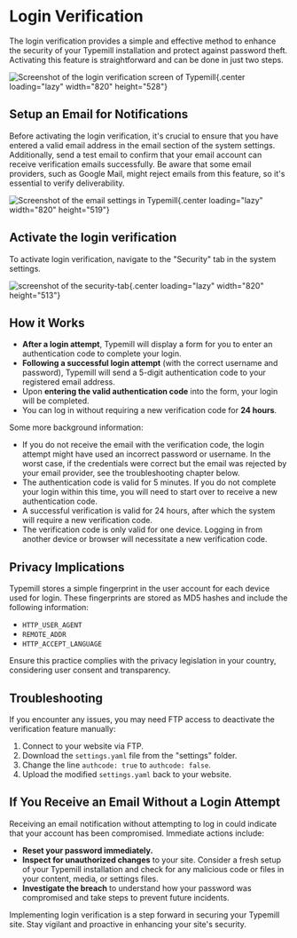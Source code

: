 # Login Verification

The login verification provides a simple and effective method to enhance the security of your Typemill installation and protect against password theft. Activating this feature is straightforward and can be done in just two steps.

![Screenshot of the login verification screen of Typemill](media/live/login-verification.webp){.center loading="lazy" width="820" height="528"}

## Setup an Email for Notifications

Before activating the login verification, it's crucial to ensure that you have entered a valid email address in the email section of the system settings. Additionally, send a test email to confirm that your email account can receive verification emails successfully. Be aware that some email providers, such as Google Mail, might reject emails from this feature, so it's essential to verify deliverability.

![Screenshot of the email settings in Typemill](media/live/email-tab.webp){.center loading="lazy" width="820" height="519"}

## Activate the login verification

To activate login verification, navigate to the "Security" tab in the system settings.

![screenshot of the security-tab](media/live/security-tab.webp){.center loading="lazy" width="820" height="513"}

## How it Works

* **After a login attempt**, Typemill will display a form for you to enter an authentication code to complete your login.
* **Following a successful login attempt** (with the correct username and password), Typemill will send a 5-digit authentication code to your registered email address.
* Upon **entering the valid authentication code** into the form, your login will be completed.
* You can log in without requiring a new verification code for **24 hours**.

Some more background information:

- If you do not receive the email with the verification code, the login attempt might have used an incorrect password or username. In the worst case, if the credentials were correct but the email was rejected by your email provider, see the troubleshooting chapter below.
- The authentication code is valid for 5 minutes. If you do not complete your login within this time, you will need to start over to receive a new authentication code.
- A successful verification is valid for 24 hours, after which the system will require a new verification code.
- The verification code is only valid for one device. Logging in from another device or browser will necessitate a new verification code.

## Privacy Implications

Typemill stores a simple fingerprint in the user account for each device used for login. These fingerprints are stored as MD5 hashes and include the following information:

* `HTTP_USER_AGENT`
* `REMOTE_ADDR`
* `HTTP_ACCEPT_LANGUAGE`

Ensure this practice complies with the privacy legislation in your country, considering user consent and transparency.

## Troubleshooting

If you encounter any issues, you may need FTP access to deactivate the verification feature manually:

1. Connect to your website via FTP.
2. Download the `settings.yaml` file from the "settings" folder.
3. Change the line `authcode: true` to `authcode: false`.
4. Upload the modified `settings.yaml` back to your website.

## If You Receive an Email Without a Login Attempt

Receiving an email notification without attempting to log in could indicate that your account has been compromised. Immediate actions include:

- **Reset your password immediately.**
- **Inspect for unauthorized changes** to your site. Consider a fresh setup of your Typemill installation and check for any malicious code or files in your content, media, or settings files.
- **Investigate the breach** to understand how your password was compromised and take steps to prevent future incidents.

Implementing login verification is a step forward in securing your Typemill site. Stay vigilant and proactive in enhancing your site's security.

